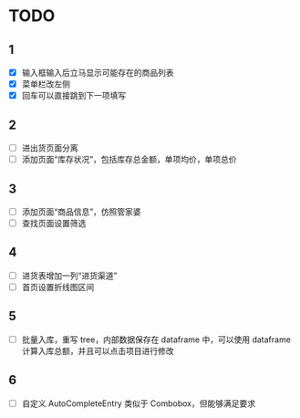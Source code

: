 # TODO

## 1

- [x] 输入框输入后立马显示可能存在的商品列表
- [x] 菜单栏改左侧
- [x] 回车可以直接跳到下一项填写

## 2

- [ ] 进出货页面分离
- [ ] 添加页面“库存状况”，包括库存总金额，单项均价，单项总价

## 3

- [ ] 添加页面“商品信息”，仿照管家婆
- [ ] 查找页面设置筛选

## 4

- [ ] 进货表增加一列“进货渠道”
- [ ] 首页设置折线图区间

## 5

- [ ] 批量入库，重写 tree，内部数据保存在 dataframe 中，可以使用 dataframe 计算入库总额，并且可以点击项目进行修改

## 6

- [ ] 自定义 AutoCompleteEntry 类似于 Combobox，但能够满足要求 